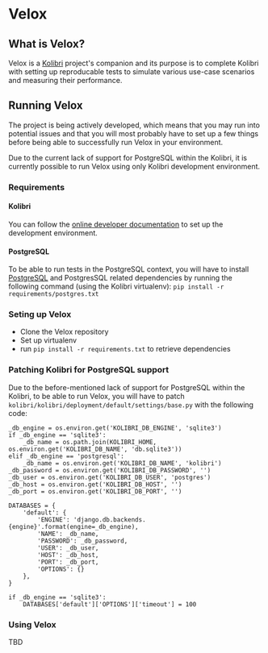 
# Velox

## What is Velox?
Velox is a [Kolibri](https://github.com/learningequality/kolibri)  project's companion and its purpose is to complete Kolibri with setting up reproducable tests to simulate various use-case scenarios and measuring their performance.

## Running Velox
The project is being actively developed, which means that you may run into potential issues and that you will most probably have to set up a few things before being able to successfully run Velox in your environment.

Due to the current lack of support for PostgreSQL within the Kolibri, it is currently possible to run Velox using only Kolibri development environment.

### Requirements
#### Kolibri
You can follow the [online developer documentation](http://kolibri-dev.readthedocs.io/en/develop/) to set up the development environment.
#### PostgreSQL
To be able to run tests in the PostgreSQL context, you will have to install [PostgreSQL](https://www.postgresql.org/) and PostgresSQL related dependencies by running the following command (using the Kolibri virtualenv):
`pip install -r requirements/postgres.txt`

### Seting up Velox
- Clone the Velox repository
- Set up virtualenv
- run `pip install -r requirements.txt` to retrieve dependencies


### Patching Kolibri for PostgreSQL support
Due to the before-mentioned lack of support for PostgreSQL within the Kolibri, to be able to run Velox, you will have to patch `kolibri/kolibri/deployment/default/settings/base.py` with the following code:

```
_db_engine = os.environ.get('KOLIBRI_DB_ENGINE', 'sqlite3')
if _db_engine == 'sqlite3':
    _db_name = os.path.join(KOLIBRI_HOME, os.environ.get('KOLIBRI_DB_NAME', 'db.sqlite3'))
elif _db_engine == 'postgresql':
    _db_name = os.environ.get('KOLIBRI_DB_NAME', 'kolibri')
_db_password = os.environ.get('KOLIBRI_DB_PASSWORD', '')
_db_user = os.environ.get('KOLIBRI_DB_USER', 'postgres')
_db_host = os.environ.get('KOLIBRI_DB_HOST', '')
_db_port = os.environ.get('KOLIBRI_DB_PORT', '')

DATABASES = {
    'default': {
        'ENGINE': 'django.db.backends.{engine}'.format(engine=_db_engine),
        'NAME': _db_name,
        'PASSWORD': _db_password,
        'USER': _db_user,
        'HOST': _db_host,
        'PORT': _db_port,
        'OPTIONS': {}
    },
}

if _db_engine == 'sqlite3':
    DATABASES['default']['OPTIONS']['timeout'] = 100
```
### Using Velox
TBD
